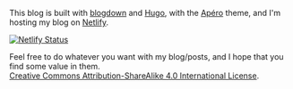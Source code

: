 This blog is built with [blogdown](https://github.com/rstudio/blogdown) and [Hugo](https://gohugo.io/), with the [Apéro](https://hugo-apero-docs.netlify.app/) theme, and I'm hosting my blog on [Netlify](https://www.netlify.com/). 

[![Netlify Status](https://api.netlify.com/api/v1/badges/2d56d7e3-97d8-4bb5-bdc0-4db16b26a984/deploy-status)](https://app.netlify.com/sites/nathan-nguyen/deploys)

Feel free to do whatever you want with my blog/posts, and I hope that you find some value in them. 
<br/> 
[Creative Commons Attribution-ShareAlike 4.0 International License](http://creativecommons.org/licenses/by-sa/4.0/).
